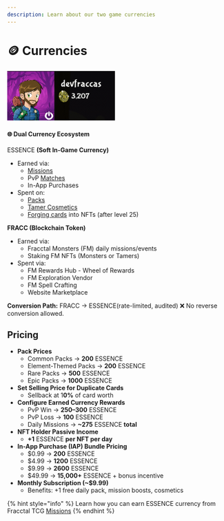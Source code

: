 ```yaml
---
description: Learn about our two game currencies
---
```


# 🪙 Currencies

#### ![](<../.gitbook/assets/image (4).png>)

#### 🌐 Dual Currency Ecosystem

ESSENCE **(Soft In-Game Currency)**

* Earned via:
  * [Missions](missions.md)
  * PvP [Matches](game-modes.md#multiplayer)
  * In-App Purchases
* Spent on:
  * [Packs](packs.md)
  * [Tamer Cosmetics](tamer-avatars.md)
  * [Forging cards](card-forging.md) into NFTs (after level 25)

**FRACC (Blockchain Token)**

* Earned via:
  * Fracctal Monsters (FM) daily missions/events
  * Staking FM NFTs (Monsters or Tamers)
* Spent via:
  * FM Rewards Hub - Wheel of Rewards
  * FM Exploration Vendor
  * FM Spell Crafting
  * Website Marketplace

**Conversion Path:** FRACC → ESSENCE(rate-limited, audited) ❌ No reverse conversion allowed.

## Pricing

* **Pack Prices**
  * Common Packs → **200** ESSENCE
  * Element-Themed Packs → **200** ESSENCE
  * Rare Packs → **500** ESSENCE
  * Epic Packs → **1000** ESSENCE
* **Set Selling Price for Duplicate Cards**
  * Sellback at 1**0%** of card worth
* **Configure Earned Currency Rewards**
  * PvP Win → **250–300** ESSENCE
  * PvP Loss → **100** ESSENCE
  * Daily Missions → **\~275** ESSENCE **total**
* **NFT Holder Passive Income**
  * **+1** ESSENCE **per NFT per day**
* **In-App Purchase (IAP) Bundle Pricing**
  * $0.99 → **200** ESSENCE
  * $4.99 → **1200** ESSENCE
  * $9.99 → **2600** ESSENCE
  * $49.99 → **15,000+** ESSENCE + bonus incentive
* **Monthly Subscription (\~$9.99)**
  * Benefits: +1 free daily pack, mission boosts, cosmetics



{% hint style="info" %}
Learn how you can earn ESSENCE currency from Fracctal TCG [Missions](missions.md)
{% endhint %}

